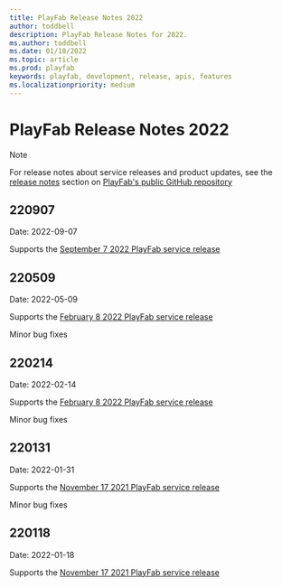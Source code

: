 ```yaml
---
title: PlayFab Release Notes 2022
author: toddbell
description: PlayFab Release Notes for 2022.
ms.author: toddbell
ms.date: 01/18/2022
ms.topic: article
ms.prod: playfab
keywords: playfab, development, release, apis, features
ms.localizationpriority: medium
---
```

# PlayFab Release Notes 2022

> [!NOTE]
> For release notes about service releases and product updates, see the [release notes](https://github.com/PlayFab/PlayFab/releases) section on [PlayFab's public GitHub repository](https://github.com/PlayFab/PlayFab)

## 220907

Date: 2022-09-07

Supports the [September 7 2022 PlayFab service release](https://github.com/PlayFab/PlayFab/releases/tag/2.9.3)

## 220509

Date: 2022-05-09

Supports the [February 8 2022 PlayFab service release](https://github.com/PlayFab/PlayFab/releases/tag/2.9.2)

Minor bug fixes

## 220214

Date: 2022-02-14

Supports the [February 8 2022 PlayFab service release](https://github.com/PlayFab/PlayFab/releases/tag/2.9.2)

Minor bug fixes

## 220131

Date: 2022-01-31

Supports the [November 17 2021 PlayFab service release](https://github.com/PlayFab/PlayFab/releases/tag/2.9.1)

Minor bug fixes

## 220118

Date: 2022-01-18

Supports the [November 17 2021 PlayFab service release](https://github.com/PlayFab/PlayFab/releases/tag/2.9.1)
